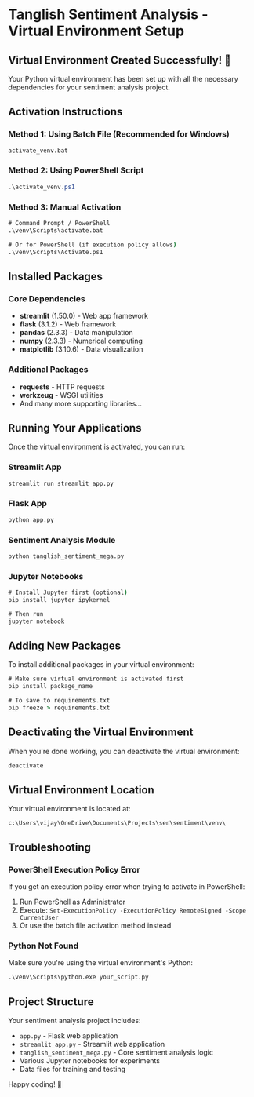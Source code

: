 # Tanglish Sentiment Analysis - Virtual Environment Setup

## Virtual Environment Created Successfully! 🎉

Your Python virtual environment has been set up with all the necessary dependencies for your sentiment analysis project.

## Activation Instructions

### Method 1: Using Batch File (Recommended for Windows)
```cmd
activate_venv.bat
```

### Method 2: Using PowerShell Script
```powershell
.\activate_venv.ps1
```

### Method 3: Manual Activation
```cmd
# Command Prompt / PowerShell
.\venv\Scripts\activate.bat

# Or for PowerShell (if execution policy allows)
.\venv\Scripts\Activate.ps1
```

## Installed Packages

### Core Dependencies
- **streamlit** (1.50.0) - Web app framework
- **flask** (3.1.2) - Web framework
- **pandas** (2.3.3) - Data manipulation
- **numpy** (2.3.3) - Numerical computing
- **matplotlib** (3.10.6) - Data visualization

### Additional Packages
- **requests** - HTTP requests
- **werkzeug** - WSGI utilities
- And many more supporting libraries...

## Running Your Applications

Once the virtual environment is activated, you can run:

### Streamlit App
```cmd
streamlit run streamlit_app.py
```

### Flask App
```cmd
python app.py
```

### Sentiment Analysis Module
```cmd
python tanglish_sentiment_mega.py
```

### Jupyter Notebooks
```cmd
# Install Jupyter first (optional)
pip install jupyter ipykernel

# Then run
jupyter notebook
```

## Adding New Packages

To install additional packages in your virtual environment:

```cmd
# Make sure virtual environment is activated first
pip install package_name

# To save to requirements.txt
pip freeze > requirements.txt
```

## Deactivating the Virtual Environment

When you're done working, you can deactivate the virtual environment:

```cmd
deactivate
```

## Virtual Environment Location

Your virtual environment is located at:
```
c:\Users\vijay\OneDrive\Documents\Projects\sen\sentiment\venv\
```

## Troubleshooting

### PowerShell Execution Policy Error
If you get an execution policy error when trying to activate in PowerShell:

1. Run PowerShell as Administrator
2. Execute: `Set-ExecutionPolicy -ExecutionPolicy RemoteSigned -Scope CurrentUser`
3. Or use the batch file activation method instead

### Python Not Found
Make sure you're using the virtual environment's Python:
```cmd
.\venv\Scripts\python.exe your_script.py
```

## Project Structure

Your sentiment analysis project includes:
- `app.py` - Flask web application
- `streamlit_app.py` - Streamlit web application  
- `tanglish_sentiment_mega.py` - Core sentiment analysis logic
- Various Jupyter notebooks for experiments
- Data files for training and testing

Happy coding! 🚀
